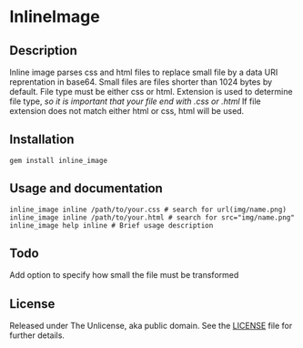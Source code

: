 InlineImage
===========

Description
-----------
Inline image parses css and html files to replace small file by a data URI reprentation in base64. Small files are files shorter than 1024 bytes by default.
File type must be either css or html. Extension is used to determine file type, _so it is important that your file end with .css or .html_
If file extension does not match either html or css, html will be used.

Installation
------------
    gem install inline_image

Usage and documentation
-----------------------
    inline_image inline /path/to/your.css # search for url(img/name.png)
    inline_image inline /path/to/your.html # search for src="img/name.png"
    inline_image help inline # Brief usage description

Todo
----
Add option to specify how small the file must be transformed

License
-------
Released under The Unlicense, aka public domain. See the [LICENSE][license] file for further details.

[license]: http://unlicense.org/

